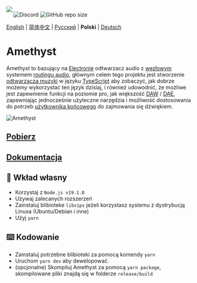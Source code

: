 <img align="left" src="https://media.discordapp.net/attachments/667464431562653706/1025732056124235826/icon.png?width=128&height=128">

![Discord](https://img.shields.io/discord/385387666415550474?label=Discord&logo=discord&style=flat)
![GitHub repo size](https://img.shields.io/github/repo-size/geoxor/amethyst?label=Size)

[English](./README.md) | [简体中文](./README-zh.md) |  [Русский](./README-ru.md) | **Polski** | [Deutsch](./README-de.md)

# Amethyst 

Amethyst to bazujący na [Electronie](https://electronjs.org/) odtwarzacz audio z [węzłowym](https://en.wikipedia.org/wiki/Node_graph_architecture) systemem [routingu audio](https://en.wikipedia.org/wiki/Audio_signal_flow), głównym celem tego projektu jest stworzenie [odtwarzacza muzyki](https://en.wikipedia.org/wiki/Media_player_software) w języku [TypeScript](https://www.typescriptlang.org/) aby zobaczyć, jak dobrze możemy wykorzystać ten język dzisiaj, i również udowodnić, że możliwe jest zapewnienie funkcji na poziomie pro, jak większość [DAW](https://en.wikipedia.org/wiki/Digital_audio_workstation) / [DAE](https://en.wikipedia.org/wiki/Audio_editing_software), zapewniając jednocześnie użyteczne narzędzia i możliwość dostosowania do potrzeb [użytkownika końcowego](https://en.wikipedia.org/wiki/End_user) do zajmowania się dźwiękiem.

![Amethyst](https://cdn.discordapp.com/attachments/667464431562653706/1185332870064128020/image.png?ex=658f3a42&is=657cc542&hm=17279c55c3a1bb9b1e1d188a01d065a8afdebb35b2ec70402b62ee9bb454aecc&)
## [Pobierz](https://amethyst.pages.dev/installation/package_managers.html)
## [Dokumentacja](https://amethyst.pages.dev/introduction.html)


## 📝 Wkład własny
- Korzystaj z `Node.js v19.1.0`
- Używaj zalecanych rozszerzeń
- Zainstaluj blibioteke `libvips` jeżeli korzystasz systemu z dystrybucją Linuxa (Ubuntu/Debian i inne)
- Użyj `yarn`

## ⌨️ Kodowanie
- Zainstaluj potrzebne blibioteki za pomocą komendy `yarn`
- Uruchom `yarn dev` aby dewelopować.
- (opcjonalne) Skompiluj Amethyst za pomocą `yarn package`, skompilowane pliki znajdą się w folderze `release/build`
